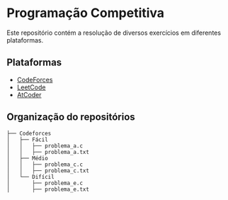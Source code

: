 # Programação Competitiva
Este repositório contém a resolução de diversos exercícios em diferentes plataformas.

## Plataformas

- [CodeForces](codeforces/)
- [LeetCode](leetcode/)
- [AtCoder](atcoder/)

## Organização do repositórios

```
├── Codeforces
│   ├── Fácil
│   │   ├── problema_a.c
│   │   ├── problema_a.txt
│   ├── Médio
│   │   ├── problema_c.c
│   │   ├── problema_c.txt
│   └── Difícil
│       ├── problema_e.c
│       ├── problema_e.txt
```